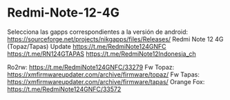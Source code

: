 # Redmi-Note-12-4G

Selecciona las gapps correspondientes a la versión de android: https://sourceforge.net/projects/nikgapps/files/Releases/
Redmi Note 12 4G (Topaz/Tapas) Update
https://t.me/RedmiNote124GNFC
https://t.me/RN124GTAPAS
https://t.me/RedmiNote12Indonesia_ch

Ro2rw: https://t.me/RedmiNote124GNFC/33279
Fw Topaz: https://xmfirmwareupdater.com/archive/firmware/topaz/
Fw Tapas: https://xmfirmwareupdater.com/archive/firmware/tapas/
Orange Fox: https://t.me/RedmiNote124GNFC/33572
